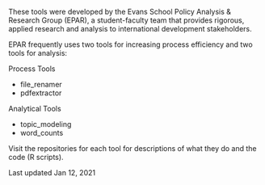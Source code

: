 These tools were developed by the Evans School Policy Analysis & Research Group (EPAR), a student-faculty team that provides rigorous, applied research and analysis to international development stakeholders. 

EPAR frequently uses two tools for increasing process efficiency and two tools for analysis:

Process Tools

* file_renamer
* pdfextractor

Analytical Tools

* topic_modeling
* word_counts 

Visit the repositories for each tool for descriptions of what they do and the code (R scripts). 

Last updated Jan 12, 2021
